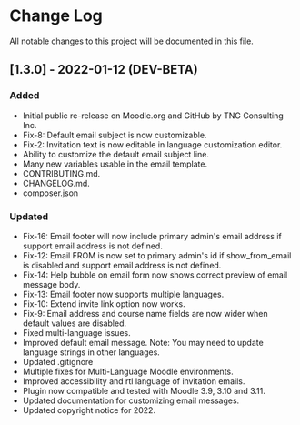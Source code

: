 # Change Log
All notable changes to this project will be documented in this file.

## [1.3.0] - 2022-01-12 (DEV-BETA)
### Added
- Initial public re-release on Moodle.org and GitHub by TNG Consulting Inc.
- Fix-8: Default email subject is now customizable.
- Fix-2: Invitation text is now editable in language customization editor.
- Ability to customize the default email subject line.
- Many new variables usable in the email template.
- CONTRIBUTING.md.
- CHANGELOG.md.
- composer.json
### Updated
- Fix-16: Email footer will now include primary admin's email address if support email address is not defined.
- Fix-12: Email FROM is now set to primary admin's id if show_from_email is disabled and support email address is not defined.
- Fix-14: Help bubble on email form now shows correct preview of email message body.
- Fix-13: Email footer now supports multiple languages.
- Fix-10: Extend invite link option now works.
- Fix-9: Email address and course name fields are now wider when default values are disabled.
- Fixed multi-language issues.
- Improved default email message. Note: You may need to update language strings in other languages.
- Updated .gitignore
- Multiple fixes for Multi-Language Moodle environments.
- Improved accessibility and rtl language of invitation emails.
- Plugin now compatible and tested with Moodle 3.9, 3.10 and 3.11.
- Updated documentation for customizing email messages.
- Updated copyright notice for 2022.
